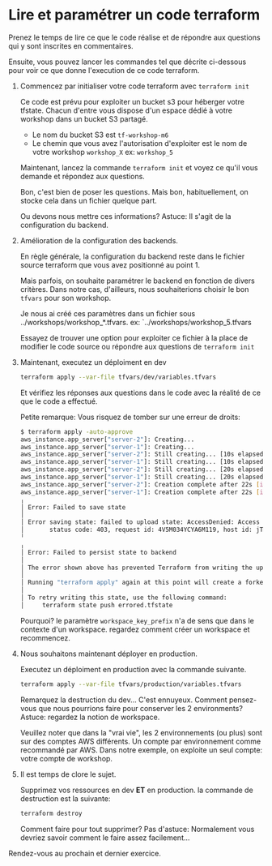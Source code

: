 # Lire et paramétrer un code terraform

Prenez le temps de lire ce que le code réalise et de répondre aux questions qui y sont inscrites en commentaires.

Ensuite, vous pouvez lancer les commandes tel que décrite ci-dessous pour voir ce que donne l'execution de ce code terraform.

1. Commencez par initialiser votre code terraform avec `terraform init`

    Ce code est prévu pour exploiter un bucket s3 pour héberger votre tfstate.
    Chacun d'entre vous dispose d'un espace dédié à votre workshop dans un bucket S3 partagé.

    - Le nom du bucket S3 est `tf-workshop-m6`
    - Le chemin que vous avez l'autorisation d'exploiter est le nom de votre workshop `workshop_X` ex: `workshop_5`

    Maintenant, lancez la commande `terraform init` et voyez ce qu'il vous demande et répondez aux questions.

    Bon, c'est bien de poser les questions. Mais bon, habituellement, on stocke cela dans un fichier quelque part.

    Ou devons nous mettre ces informations? Astuce: Il s'agit de la configuration du backend.

2. Amélioration de la configuration des backends.

   En règle générale, la configuration du backend reste dans le fichier source terraform que vous avez positionné au point 1.

   Mais parfois, on souhaite paramétrer le backend en fonction de divers critères. Dans notre cas, d'ailleurs, nous souhaiterions
   choisir le bon `tfvars` pour son workshop.

   Je nous ai créé ces paramètres dans un fichier sous ../workshops/workshop_*.tfvars. ex: `../workshops/workshop_5.tfvars

   Essayez de trouver une option pour exploiter ce fichier à la place de modifier le code source ou répondre aux questions de `terraform init`

3. Maintenant, executez un déploiment en dev

    ```bash
    terraform apply --var-file tfvars/dev/variables.tfvars
    ```

    Et vérifiez les réponses aux questions dans le code avec la réalité de ce que le code a effectué.

    Petite remarque: Vous risquez de tomber sur une erreur de droits:

    ```bash
    $ terraform apply -auto-approve
    aws_instance.app_server["server-2"]: Creating...
    aws_instance.app_server["server-1"]: Creating...
    aws_instance.app_server["server-2"]: Still creating... [10s elapsed]
    aws_instance.app_server["server-1"]: Still creating... [10s elapsed]
    aws_instance.app_server["server-2"]: Still creating... [20s elapsed]
    aws_instance.app_server["server-1"]: Still creating... [20s elapsed]
    aws_instance.app_server["server-2"]: Creation complete after 22s [id=i-02e12db8e31d1e4f1]
    aws_instance.app_server["server-1"]: Creation complete after 22s [id=i-091679fc71ed62c93]
    ╷
    │ Error: Failed to save state
    │ 
    │ Error saving state: failed to upload state: AccessDenied: Access Denied
    │       status code: 403, request id: 4V5M034YCYA6M119, host id: jTS9RttvCX99E9yrnqHg58JseZ93NDpPoKUxpd/ICvRomlcWItq3GzZMEAxRZTu2Tut9984V3rk=
    ╵
    ╷
    │ Error: Failed to persist state to backend
    │ 
    │ The error shown above has prevented Terraform from writing the updated state to the configured backend. To allow for recovery, the state has been written to the file "errored.tfstate" in the current working directory.
    │ 
    │ Running "terraform apply" again at this point will create a forked state, making it harder to recover.
    │ 
    │ To retry writing this state, use the following command:
    │     terraform state push errored.tfstate
    ```

    Pourquoi?
    le paramètre `workspace_key_prefix` n'a de sens que dans le contexte d'un workspace. regardez comment créer un workspace et recommencez.

4. Nous souhaitons maintenant déployer en production.

   Executez un déploiment en production avec la commande suivante.

    ```bash
    terraform apply --var-file tfvars/production/variables.tfvars
    ```

   Remarquez la destruction du dev... C'est ennuyeux.
   Comment pensez-vous que nous pourrions faire pour conserver les 2 environments? Astuce: regardez la notion de workspace.

   Veuillez noter que dans la "vrai vie", les 2 environnements (ou plus) sont sur des comptes AWS différents. Un compte par environnement comme recommandé par AWS.
   Dans notre exemple, on exploite un seul compte: votre compte de workshop.

5. Il est temps de clore le sujet.

   Supprimez vos ressources en dev **ET** en production. la commande de destruction est la suivante:

    ```bash
    terraform destroy
    ```

    Comment faire pour tout supprimer? Pas d'astuce: Normalement vous devriez savoir comment le faire assez facilement...

Rendez-vous au prochain et dernier exercice.
